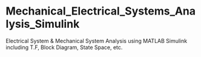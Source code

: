 # Mechanical_Electrical_Systems_Analysis_Simulink
Electrical System & Mechanical System Analysis using MATLAB Simulink including T.F, Block Diagram, State Space, etc.
